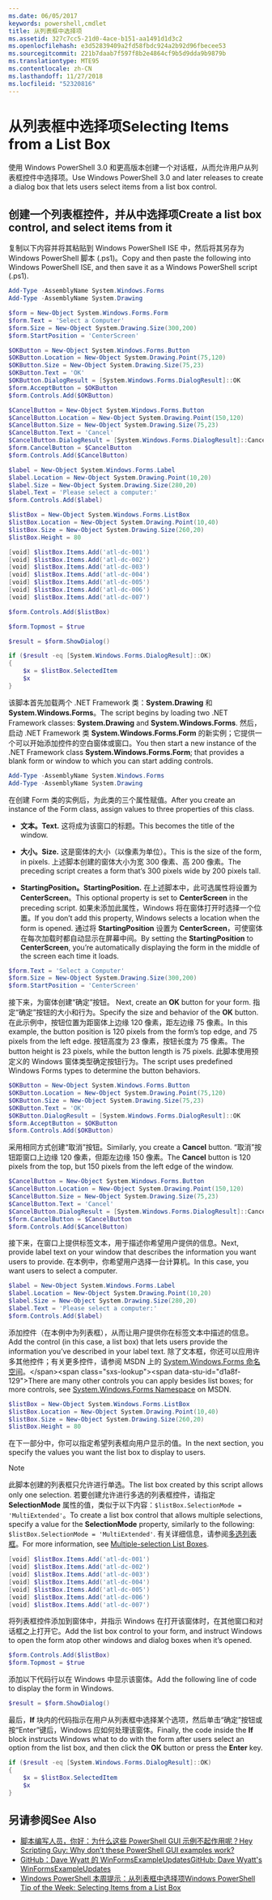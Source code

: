 ```yaml
---
ms.date: 06/05/2017
keywords: powershell,cmdlet
title: 从列表框中选择项
ms.assetid: 327c7cc5-21d0-4ace-b151-aa1491d1d3c2
ms.openlocfilehash: e3d52839409a2fd58fbdc924a2b92d96fbecee53
ms.sourcegitcommit: 221b7daab7f597f8b2e4864cf9b5d9dda9b9879b
ms.translationtype: MTE95
ms.contentlocale: zh-CN
ms.lasthandoff: 11/27/2018
ms.locfileid: "52320816"
---
```

# <a name="selecting-items-from-a-list-box"></a><span data-ttu-id="d1a8f-103">从列表框中选择项</span><span class="sxs-lookup"><span data-stu-id="d1a8f-103">Selecting Items from a List Box</span></span>

<span data-ttu-id="d1a8f-104">使用 Windows PowerShell 3.0 和更高版本创建一个对话框，从而允许用户从列表框控件中选择项。</span><span class="sxs-lookup"><span data-stu-id="d1a8f-104">Use Windows PowerShell 3.0 and later releases to create a dialog box that lets users select items from a list box control.</span></span>

## <a name="create-a-list-box-control-and-select-items-from-it"></a><span data-ttu-id="d1a8f-105">创建一个列表框控件，并从中选择项</span><span class="sxs-lookup"><span data-stu-id="d1a8f-105">Create a list box control, and select items from it</span></span>

<span data-ttu-id="d1a8f-106">复制以下内容并将其粘贴到 Windows PowerShell ISE 中，然后将其另存为 Windows PowerShell 脚本 (.ps1)。</span><span class="sxs-lookup"><span data-stu-id="d1a8f-106">Copy and then paste the following into Windows PowerShell ISE, and then save it as a Windows PowerShell script (.ps1).</span></span>

```powershell
Add-Type -AssemblyName System.Windows.Forms
Add-Type -AssemblyName System.Drawing

$form = New-Object System.Windows.Forms.Form
$form.Text = 'Select a Computer'
$form.Size = New-Object System.Drawing.Size(300,200)
$form.StartPosition = 'CenterScreen'

$OKButton = New-Object System.Windows.Forms.Button
$OKButton.Location = New-Object System.Drawing.Point(75,120)
$OKButton.Size = New-Object System.Drawing.Size(75,23)
$OKButton.Text = 'OK'
$OKButton.DialogResult = [System.Windows.Forms.DialogResult]::OK
$form.AcceptButton = $OKButton
$form.Controls.Add($OKButton)

$CancelButton = New-Object System.Windows.Forms.Button
$CancelButton.Location = New-Object System.Drawing.Point(150,120)
$CancelButton.Size = New-Object System.Drawing.Size(75,23)
$CancelButton.Text = 'Cancel'
$CancelButton.DialogResult = [System.Windows.Forms.DialogResult]::Cancel
$form.CancelButton = $CancelButton
$form.Controls.Add($CancelButton)

$label = New-Object System.Windows.Forms.Label
$label.Location = New-Object System.Drawing.Point(10,20)
$label.Size = New-Object System.Drawing.Size(280,20)
$label.Text = 'Please select a computer:'
$form.Controls.Add($label)

$listBox = New-Object System.Windows.Forms.ListBox
$listBox.Location = New-Object System.Drawing.Point(10,40)
$listBox.Size = New-Object System.Drawing.Size(260,20)
$listBox.Height = 80

[void] $listBox.Items.Add('atl-dc-001')
[void] $listBox.Items.Add('atl-dc-002')
[void] $listBox.Items.Add('atl-dc-003')
[void] $listBox.Items.Add('atl-dc-004')
[void] $listBox.Items.Add('atl-dc-005')
[void] $listBox.Items.Add('atl-dc-006')
[void] $listBox.Items.Add('atl-dc-007')

$form.Controls.Add($listBox)

$form.Topmost = $true

$result = $form.ShowDialog()

if ($result -eq [System.Windows.Forms.DialogResult]::OK)
{
    $x = $listBox.SelectedItem
    $x
}
```

<span data-ttu-id="d1a8f-107">该脚本首先加载两个 .NET Framework 类：**System.Drawing** 和 **System.Windows.Forms**。</span><span class="sxs-lookup"><span data-stu-id="d1a8f-107">The script begins by loading two .NET Framework classes: **System.Drawing** and **System.Windows.Forms**.</span></span> <span data-ttu-id="d1a8f-108">然后，启动 .NET Framework 类 **System.Windows.Forms.Form** 的新实例；它提供一个可以开始添加控件的空白窗体或窗口。</span><span class="sxs-lookup"><span data-stu-id="d1a8f-108">You then start a new instance of the .NET Framework class **System.Windows.Forms.Form**; that provides a blank form or window to which you can start adding controls.</span></span>

```powershell
Add-Type -AssemblyName System.Windows.Forms
Add-Type -AssemblyName System.Drawing
```

<span data-ttu-id="d1a8f-109">在创建 Form 类的实例后，为此类的三个属性赋值。</span><span class="sxs-lookup"><span data-stu-id="d1a8f-109">After you create an instance of the Form class, assign values to three properties of this class.</span></span>

- <span data-ttu-id="d1a8f-110">**文本。**</span><span class="sxs-lookup"><span data-stu-id="d1a8f-110">**Text.**</span></span> <span data-ttu-id="d1a8f-111">这将成为该窗口的标题。</span><span class="sxs-lookup"><span data-stu-id="d1a8f-111">This becomes the title of the window.</span></span>

- <span data-ttu-id="d1a8f-112">**大小。**</span><span class="sxs-lookup"><span data-stu-id="d1a8f-112">**Size.**</span></span> <span data-ttu-id="d1a8f-113">这是窗体的大小（以像素为单位）。</span><span class="sxs-lookup"><span data-stu-id="d1a8f-113">This is the size of the form, in pixels.</span></span> <span data-ttu-id="d1a8f-114">上述脚本创建的窗体大小为宽 300 像素、高 200 像素。</span><span class="sxs-lookup"><span data-stu-id="d1a8f-114">The preceding script creates a form that’s 300 pixels wide by 200 pixels tall.</span></span>

- <span data-ttu-id="d1a8f-115">**StartingPosition。**</span><span class="sxs-lookup"><span data-stu-id="d1a8f-115">**StartingPosition.**</span></span> <span data-ttu-id="d1a8f-116">在上述脚本中，此可选属性将设置为 **CenterScreen**。</span><span class="sxs-lookup"><span data-stu-id="d1a8f-116">This optional property is set to **CenterScreen** in the preceding script.</span></span> <span data-ttu-id="d1a8f-117">如果未添加此属性，Windows 将在窗体打开时选择一个位置。</span><span class="sxs-lookup"><span data-stu-id="d1a8f-117">If you don’t add this property, Windows selects a location when the form is opened.</span></span> <span data-ttu-id="d1a8f-118">通过将 **StartingPosition** 设置为 **CenterScreen**，可使窗体在每次加载时都自动显示在屏幕中间。</span><span class="sxs-lookup"><span data-stu-id="d1a8f-118">By setting the **StartingPosition** to **CenterScreen**, you’re automatically displaying the form in the middle of the screen each time it loads.</span></span>

```powershell
$form.Text = 'Select a Computer'
$form.Size = New-Object System.Drawing.Size(300,200)
$form.StartPosition = 'CenterScreen'
```

<span data-ttu-id="d1a8f-119">接下来，为窗体创建“确定”按钮。  </span><span class="sxs-lookup"><span data-stu-id="d1a8f-119">Next, create an **OK** button for your form.</span></span> <span data-ttu-id="d1a8f-120">指定“确定”按钮的大小和行为。</span><span class="sxs-lookup"><span data-stu-id="d1a8f-120">Specify the size and behavior of the **OK** button.</span></span> <span data-ttu-id="d1a8f-121">在此示例中，按钮位置为距窗体上边缘 120 像素，距左边缘 75 像素。</span><span class="sxs-lookup"><span data-stu-id="d1a8f-121">In this example, the button position is 120 pixels from the form’s top edge, and 75 pixels from the left edge.</span></span> <span data-ttu-id="d1a8f-122">按钮高度为 23 像素，按钮长度为 75 像素。</span><span class="sxs-lookup"><span data-stu-id="d1a8f-122">The button height is 23 pixels, while the button length is 75 pixels.</span></span> <span data-ttu-id="d1a8f-123">此脚本使用预定义的 Windows 窗体类型确定按钮行为。</span><span class="sxs-lookup"><span data-stu-id="d1a8f-123">The script uses predefined Windows Forms types to determine the button behaviors.</span></span>

```powershell
$OKButton = New-Object System.Windows.Forms.Button
$OKButton.Location = New-Object System.Drawing.Point(75,120)
$OKButton.Size = New-Object System.Drawing.Size(75,23)
$OKButton.Text = 'OK'
$OKButton.DialogResult = [System.Windows.Forms.DialogResult]::OK
$form.AcceptButton = $OKButton
$form.Controls.Add($OKButton)
```

<span data-ttu-id="d1a8f-124">采用相同方式创建“取消”按钮。</span><span class="sxs-lookup"><span data-stu-id="d1a8f-124">Similarly, you create a **Cancel** button.</span></span> <span data-ttu-id="d1a8f-125">“取消”按钮距窗口上边缘 120 像素，但距左边缘 150 像素。</span><span class="sxs-lookup"><span data-stu-id="d1a8f-125">The **Cancel** button is 120 pixels from the top, but 150 pixels from the left edge of the window.</span></span>

```powershell
$CancelButton = New-Object System.Windows.Forms.Button
$CancelButton.Location = New-Object System.Drawing.Point(150,120)
$CancelButton.Size = New-Object System.Drawing.Size(75,23)
$CancelButton.Text = 'Cancel'
$CancelButton.DialogResult = [System.Windows.Forms.DialogResult]::Cancel
$form.CancelButton = $CancelButton
$form.Controls.Add($CancelButton)
```

<span data-ttu-id="d1a8f-126">接下来，在窗口上提供标签文本，用于描述你希望用户提供的信息。</span><span class="sxs-lookup"><span data-stu-id="d1a8f-126">Next, provide label text on your window that describes the information you want users to provide.</span></span> <span data-ttu-id="d1a8f-127">在本例中，你希望用户选择一台计算机。</span><span class="sxs-lookup"><span data-stu-id="d1a8f-127">In this case, you want users to select a computer.</span></span>

```powershell
$label = New-Object System.Windows.Forms.Label
$label.Location = New-Object System.Drawing.Point(10,20)
$label.Size = New-Object System.Drawing.Size(280,20)
$label.Text = 'Please select a computer:'
$form.Controls.Add($label)
```

<span data-ttu-id="d1a8f-128">添加控件（在本例中为列表框），从而让用户提供你在标签文本中描述的信息。</span><span class="sxs-lookup"><span data-stu-id="d1a8f-128">Add the control (in this case, a list box) that lets users provide the information you’ve described in your label text.</span></span> <span data-ttu-id="d1a8f-129">除了文本框，你还可以应用许多其他控件；有关更多控件，请参阅 MSDN 上的 [System.Windows.Forms 命名空间](https://msdn.microsoft.com/library/k50ex0x9(v=vs.110).aspx)。</span><span class="sxs-lookup"><span data-stu-id="d1a8f-129">There are many other controls you can apply besides list boxes; for more controls, see [System.Windows.Forms Namespace](https://msdn.microsoft.com/library/k50ex0x9(v=vs.110).aspx) on MSDN.</span></span>

```powershell
$listBox = New-Object System.Windows.Forms.ListBox
$listBox.Location = New-Object System.Drawing.Point(10,40)
$listBox.Size = New-Object System.Drawing.Size(260,20)
$listBox.Height = 80
```

<span data-ttu-id="d1a8f-130">在下一部分中，你可以指定希望列表框向用户显示的值。</span><span class="sxs-lookup"><span data-stu-id="d1a8f-130">In the next section, you specify the values you want the list box to display to users.</span></span>

> [!NOTE]
> <span data-ttu-id="d1a8f-131">此脚本创建的列表框只允许进行单选。</span><span class="sxs-lookup"><span data-stu-id="d1a8f-131">The list box created by this script allows only one selection.</span></span> <span data-ttu-id="d1a8f-132">若要创建允许进行多选的列表框控件，请指定 **SelectionMode** 属性的值，类似于以下内容：`$listBox.SelectionMode = 'MultiExtended'`。</span><span class="sxs-lookup"><span data-stu-id="d1a8f-132">To create a list box control that allows multiple selections, specify a value for the **SelectionMode** property, similarly to the following:  `$listBox.SelectionMode = 'MultiExtended'`.</span></span> <span data-ttu-id="d1a8f-133">有关详细信息，请参阅[多选列表框](Multiple-selection-List-Boxes.md)。</span><span class="sxs-lookup"><span data-stu-id="d1a8f-133">For more information, see [Multiple-selection List Boxes](Multiple-selection-List-Boxes.md).</span></span>

```powershell
[void] $listBox.Items.Add('atl-dc-001')
[void] $listBox.Items.Add('atl-dc-002')
[void] $listBox.Items.Add('atl-dc-003')
[void] $listBox.Items.Add('atl-dc-004')
[void] $listBox.Items.Add('atl-dc-005')
[void] $listBox.Items.Add('atl-dc-006')
[void] $listBox.Items.Add('atl-dc-007')
```

<span data-ttu-id="d1a8f-134">将列表框控件添加到窗体中，并指示 Windows 在打开该窗体时，在其他窗口和对话框之上打开它。</span><span class="sxs-lookup"><span data-stu-id="d1a8f-134">Add the list box control to your form, and instruct Windows to open the form atop other windows and dialog boxes when it’s opened.</span></span>

```powershell
$form.Controls.Add($listBox)
$form.Topmost = $true
```

<span data-ttu-id="d1a8f-135">添加以下代码行以在 Windows 中显示该窗体。</span><span class="sxs-lookup"><span data-stu-id="d1a8f-135">Add the following line of code to display the form in Windows.</span></span>

```powershell
$result = $form.ShowDialog()
```

<span data-ttu-id="d1a8f-136">最后，**If** 块内的代码指示在用户从列表框中选择某个选项，然后单击“确定”按钮或按“Enter”键后，Windows 应如何处理该窗体。</span><span class="sxs-lookup"><span data-stu-id="d1a8f-136">Finally, the code inside the **If** block instructs Windows what to do with the form after users select an option from the list box, and then click the **OK** button or press the **Enter** key.</span></span>

```powershell
if ($result -eq [System.Windows.Forms.DialogResult]::OK)
{
    $x = $listBox.SelectedItem
    $x
}
```

## <a name="see-also"></a><span data-ttu-id="d1a8f-137">另请参阅</span><span class="sxs-lookup"><span data-stu-id="d1a8f-137">See Also</span></span>

- [<span data-ttu-id="d1a8f-138">脚本编写人员，你好：为什么这些 PowerShell GUI 示例不起作用呢？</span><span class="sxs-lookup"><span data-stu-id="d1a8f-138">Hey Scripting Guy:  Why don’t these PowerShell GUI examples work?</span></span>](https://go.microsoft.com/fwlink/?LinkId=506644)
- [<span data-ttu-id="d1a8f-139">GitHub：Dave Wyatt 的 WinFormsExampleUpdates</span><span class="sxs-lookup"><span data-stu-id="d1a8f-139">GitHub: Dave Wyatt's WinFormsExampleUpdates</span></span>](https://github.com/dlwyatt/WinFormsExampleUpdates)
- [<span data-ttu-id="d1a8f-140">Windows PowerShell 本周提示：从列表框中选择项</span><span class="sxs-lookup"><span data-stu-id="d1a8f-140">Windows PowerShell Tip of the Week:  Selecting Items from a List Box</span></span>](https://technet.microsoft.com/library/ff730949.aspx)
